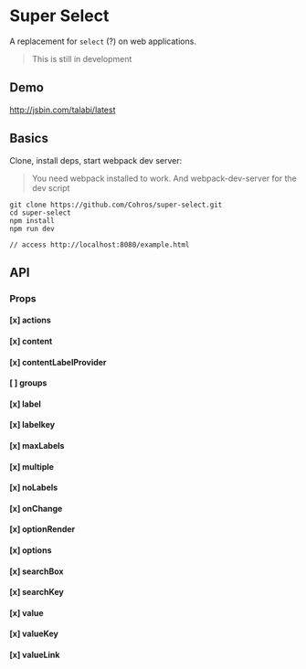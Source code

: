 # Super Select
A replacement for `select` (?) on web applications.

> This is still in development

## Demo
http://jsbin.com/talabi/latest

## Basics
Clone, install deps, start webpack dev server:

> You need webpack installed to work. And webpack-dev-server for the dev script

```
git clone https://github.com/Cohros/super-select.git
cd super-select
npm install
npm run dev

// access http://localhost:8080/example.html
```

## API
### Props
#### [x] actions
#### [x] content
#### [x] contentLabelProvider
#### [ ] groups
#### [x] label
#### [x] labelkey
#### [x] maxLabels
#### [x] multiple
#### [x] noLabels
#### [x] onChange
#### [x] optionRender
#### [x] options
#### [x] searchBox
#### [x] searchKey
#### [x] value
#### [x] valueKey
#### [x] valueLink
